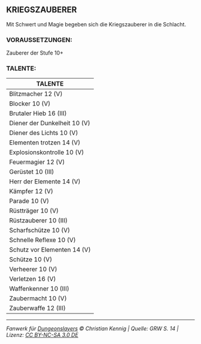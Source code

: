 ## KRIEGSZAUBERER

Mit Schwert und Magie begeben sich die Kriegszauberer in die Schlacht.

### VORAUSSETZUNGEN:

Zauberer der Stufe 10+

### TALENTE:

| TALENTE                      |
| ---------------------------- |
| Blitzmacher 12 (V)           |
| Blocker 10 (V)               |
| Brutaler Hieb 16 (III)       |
| Diener der Dunkelheit 10 (V) |
| Diener des Lichts 10 (V)     |
| Elementen trotzen 14 (V)     |
| Explosionskontrolle 10 (V)   |
| Feuermagier 12 (V)           |
| Gerüstet 10 (III)            |
| Herr der Elemente 14 (V)     |
| Kämpfer 12 (V)               |
| Parade 10 (V)                |
| Rüstträger 10 (V)            |
| Rüstzauberer 10 (III)        |
| Scharfschütze 10 (V)         |
| Schnelle Reflexe 10 (V)      |
| Schutz vor Elementen 14 (V)  |
| Schütze 10 (V)               |
| Verheerer 10 (V)             |
| Verletzen 16 (V)             |
| Waffenkenner 10 (III)        |
| Zaubermacht 10 (V)           |
| Zauberwaffe 12 (III)         |

---

_Fanwerk für [Dungeonslayers](https://www.dungeonslayers.net/) © Christian Kennig | Quelle: GRW S. 14 | Lizenz: [CC BY-NC-SA 3.0 DE](https://creativecommons.org/licenses/by-nc-sa/3.0/de/)_
